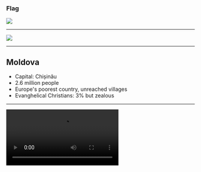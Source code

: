 ### Flag

![](https://upload.wikimedia.org/wikipedia/commons/2/27/Flag_of_Moldova.svg)

---

![](https://upload.wikimedia.org/wikipedia/commons/f/fe/Location_Moldova_Europe.png)

---

## Moldova

-   Capital: Chișinău
-   2.6 million people
-   Europe's poorest country, unreached villages
-   Evanghelical Christians: 3% but zealous

---

![](https://f000.backblazeb2.com/file/ccw-prayer/moldova.mp4)
